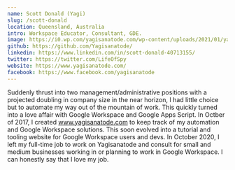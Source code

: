 ```yaml
---
name: Scott Donald (Yagi)
slug: /scott-donald
location: Queensland, Australia
intro: Workspace Educator, Consultant, GDE.
image: https://i0.wp.com/yagisanatode.com/wp-content/uploads/2021/01/yagisanatodeSquare.jpg?ssl=1
github: https://github.com/Yagisanatode/
linkedin: https://www.linkedin.com/in/scott-donald-40713155/
twitter: https://twitter.com/LifeOfSpy
website: https://www.yagisanatode.com/
facebook: https://www.facebook.com/yagisanatode
---
```


Suddenly thrust into two management/administrative positions with a projected doubling in company size in the near horizon, I had little choice but to automate my way out of the mountain of work. This quickly turned into a love affair with Google Workspace and Google Apps Script. In Octber of 2017, I created www.yagisanatode.com to keep track of my automation and Google Workspace solutions. This soon evolved into a tutorial and tooling website for Google Workspace users and devs. In October 2020, I left my full-time job to work on Yagisanatode and consult for small and medium businesses working in or planning to work in Google Workspace. I can honestly say that I love my job. 
